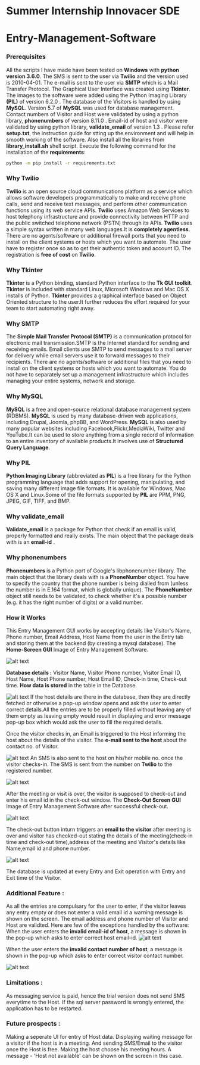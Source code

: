 # Summer Internship Innovacer SDE

# Entry-Management-Software

### Prerequisites
All the scripts I have made have been tested on **Windows** with **python version 3.6.0**. The SMS is sent to the user via **Twilio** and the version used is 2010-04-01. The e-mail is sent to the user via **SMTP** which is a Mail Transfer Protocol. The Graphical User Interface was created using **Tkinter**. The images to the software were added using the Python Imaging Library **(PIL)**  of version 6.2.0 . The database of the Visitors is handled by using **MySQL**. Version 5.7 of **MySQL** was used for database management. Contact numbers of Visitor and Host were validated by using a python library, **phonenumbers** of version 8.11.0 .
Email-id of host and visitor were validated by using python library, **validate_email** of version 1.3 .
Please refer **setup.txt**, the instruction guide for stting up the environment and will help in smooth working of the software. Also install all the libraries from **library_install.sh** shell script. 
 Execute the following command for the installation of the **requirements**:
 ```bash
 python -m pip install -r requirements.txt
 ```
### Why Twilio
**Twilio** is an open source cloud communications platform as a service which allows software developers programmatically to make and receive phone calls, send and receive text messages, and perform other communication functions using its web service APIs. **Twilio** uses Amazon Web Services to host telephony infrastructure and provide connectivity between HTTP and the public switched telephone network (PSTN) through its APIs.
**Twilio** uses a simple syntax written in many web languages.It is **completely agentless**. There are no agents/software or additional firewall ports that you need to install on the  client systems or hosts which you want to automate. The user have to register once so as to get their authentic token and account ID. The registration is **free of cost** on **Twilio**.  

### Why Tkinter
**Tkinter** is a Python binding, standard Python interface to the **Tk GUI toolkit**. **Tkinter** is included with standard Linux, Microsoft Windows and Mac OS X installs of Python. 
**Tkinter** provides a graphical interface based on Object Oriented structure to the user.It further reduces the effort required for your team to start automating right away.

### Why SMTP
The **Simple Mail Transfer Protocol (SMTP)** is a communication protocol for electronic mail transmission.SMTP is the Internet standard for sending and receiving emails. Email clients use SMTP to send messages to a mail server for delivery while email servers use it to forward messages to their recipients.
There are no agents/software or additional files that you need to install on the client systems or hosts which you want to automate. You do not have to separately set up a management infrastructure which includes managing your entire systems, network and storage.

### Why MySQL
**MySQL** is a free and open-source relational database management system (RDBMS).  **MySQL** is used by many database-driven web applications, including Drupal, Joomla, phpBB, and WordPress. **MySQL** is also used by many popular websites including Facebook,Flickr,MediaWiki, Twitter and YouTube.It can be used to store anything from a single record of information to an entire inventory of available products.It involves use of **Structured Query Language**.

### Why PIL
**Python Imaging Library** (abbreviated as **PIL**) is a free library for the Python programming language that adds support for opening, manipulating, and saving many different image file formats. It is available for Windows, Mac OS X and Linux.Some of the file formats supported by **PIL** are PPM, PNG, JPEG, GIF, TIFF, and BMP. 

### Why validate_email
**Validate_email** is a package for Python that check if an email is valid, properly formatted and really exists. The main object that the package deals with is an **email-id** .

### Why phonenumbers
**Phonenumbers** is a Python port of Google's libphonenumber library. The main object that the library deals with is a **PhoneNumber** object. You have to specify the country that the phone number is being dialled from (unless the number is in E.164 format, which is globally unique). The **PhoneNumber** object still needs to be validated, to check whether it's a possible number (e.g. it has the right number of digits) or a valid number. 

### How it Works
This Entry Management GUI works by accepting details like Visitor's Name, Phone number, Email Address, Host Name from the
user in the Entry tab and storing them at the backend (by creating a mysql database).
                          The **Home-Screen GUI** Image of Entry Management Software.
                          
![alt text](https://github.com/bhanupsingh10/Innovacer-SDE-Intern/blob/master/Images/home_screen.png)



**Database details :**
Visitor Name, Visitor Phone number, Visitor Email ID, Host Name, Host Phone number, Host Email ID, Check-in time, Check-out time.
                                  **How data is stored** in the table in the Database.

![alt text](https://github.com/bhanupsingh10/Innovacer-SDE-Intern/blob/master/Images/data_stored.png)
If the host details are there in the database, then they are directly fetched or otherwise a pop-up window opens and ask the user to enter correct details.All the entries are to be properly filled without leaving any of them empty as leaving empty would result in displaying and error message pop-up box which would ask the user to fill the required details.

Once the visitor checks in, an Email is triggered to the Host informing the host about the details of the visitor.
The **e-mail sent to the host** about the contact no. of Visitor.


![alt text](https://github.com/bhanupsingh10/Innovacer-SDE-Intern/blob/master/Images/host_email_check-in.png)
An SMS is also sent to the host on his/her mobile no. once the visitor checks-in. The SMS is sent from the number on **Twilio** to the registered number.


![alt text](https://github.com/bhanupsingh10/Innovacer-SDE-Intern/blob/master/Images/checkin_host_sms.png)

After the meeting or visit is over, the visitor is supposed to check-out and enter his email id in the check-out window.
The **Check-Out Screen GUI** Image of Entry Management Software after successful check-out.

![alt text](https://github.com/bhanupsingh10/Innovacer-SDE-Intern/blob/master/Images/checkout_success.png)

The check-out button inturn triggers an **email to the visitor** after meeting is over and visitor has checked-out stating the details of the meeting(check-in time and check-out time),address of the meeting and Visitor's details like Name,email id and phone number.

![alt text](https://github.com/bhanupsingh10/Innovacer-SDE-Intern/blob/master/Images/visitor_email_check-out.png)

The database is updated at every Entry and Exit operation with Entry and Exit time of the Visitor.

### Additional Feature :
As all the entries are compulsary for the user to enter, if the visitor leaves any entry empty
or does not enter a valid email id a warning message is shown on the screen.
The email address and phone number of Visitor and Host are validted.
Here are few of the exceptions handled by the software:
When the user enters the **invalid email-id of host**, a message is shown in the pop-up which asks to enter correct host email-id.
![alt text](https://github.com/bhanupsingh10/Innovacer-SDE-Intern/blob/master/Images/invalid_host_email.png)

When the user enters the **invalid contact number of host**, a message is shown in the pop-up which asks to enter correct visitor contact    number.

![alt text](https://github.com/bhanupsingh10/Innovacer-SDE-Intern/blob/master/Images/invalid_vis_mobile.png)

### Limitations :
As messaging service is paid, hence the trial version does not send SMS everytime to the Host.
If the sql server password is wrongly entered, the application has to be restarted.

### Future prospects :
Making a seperate UI for entry of Host data.
Displaying waiting message for a visitor if the host is in a meeting. And sending SMS/Email to the visitor once the Host is free.
Making the host choose his meeting hours. A message - 'Host not available' can be shown on the screen in this case.


